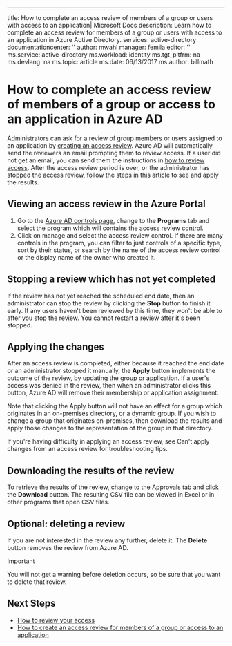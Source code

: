 ---
title: How to complete an access review of members of a group or users with access to an application| Microsoft Docs
description: Learn how to complete an access review for members of a group or users with access to an application in Azure Active Directory. 
services: active-directory
documentationcenter: ''
author: mwahl
manager: femila
editor: ''
ms.service: active-directory
ms.workload: identity
ms.tgt_pltfrm: na
ms.devlang: na
ms.topic: article
ms.date: 06/13/2017
ms.author: billmath


# How to complete an access review of members of a group or access to an application in Azure AD

Administrators can ask for a review of group members or users assigned to an application by [creating an access review](active-directory-azure-ad-controls-how-to-create-access-review.md). Azure AD will automatically send the reviewers an email prompting them to review  access. If a user did not get an email, you can send them the instructions
in [how to review access](active-directory-azure-ad-controls-how-to-perform-access-review.md).  After the access review period is over, or the administrator has stopped the access review, follow the steps in this article to see and apply the results.

## Viewing an access review in the Azure Portal

1. Go to the [Azure AD controls page](https://portal.azure.com/#blade/Microsoft_AAD_ERM/DashboardBlade/), change to the **Programs** tab and select the program which will contains the access review control.
2. Click on manage and select the access review control.  If there are many controls in the program, you can filter to just controls of a specific type, sort by their status, or search by the name of the access review control or the display name of the owner who created it. 

## Stopping a review which has not yet completed

If the review has not yet reached the scheduled end date, then an administrator can stop the review by clicking the **Stop** button to finish it early.  If any users haven't been reviewed by this time, they won't be able to after you stop the review. You cannot restart a review after it's been stopped.

## Applying the changes 

After an access review is completed, either because it reached the end date or an administrator stopped it manually, the **Apply** button implements the outcome of the review, by updating the group or application. If a user's access was denied in the review, then when an administrator clicks this button, Azure AD will remove their membership or application assignment. 

Note that clicking the Apply button will not have an effect for a group which originates in an on-premises directory, or a dynamic group.  If you wish to change a group that originates on-premises, then download the results and apply those changes to the representation of the group in that directory.

If you're having difficulty in applying an access review, see Can't apply changes from an access review for troubleshooting tips.

## Downloading the results of the review

To retrieve the results of the review, change to the Approvals tab and click the **Download** button.  The resulting CSV file can be viewed in Excel or in other programs that open CSV files.

## Optional: deleting a review
If you are not interested in the review any further, delete it. The **Delete** button removes the review from Azure AD.

> [!IMPORTANT]
> You will not get a warning before deletion occurs, so be sure that you want to delete that review.
> 
> 



## Next Steps
- [How to review your access](active-directory-azure-ad-controls-how-to-perform-access-review.md)
- [How to create an access review for members of a group or access to an application](active-directory-azure-ad-controls-how-to-create-access-review.md)


